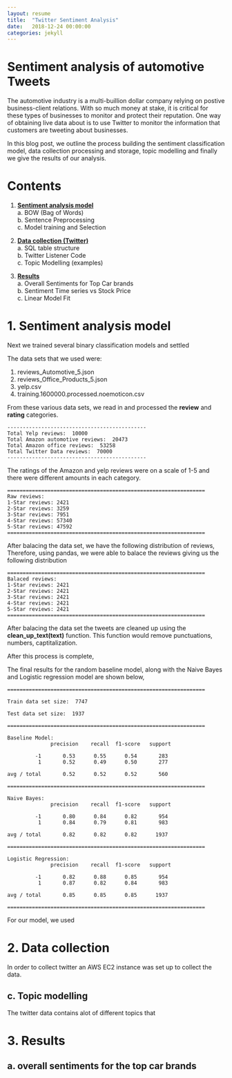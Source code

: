 ```yaml
---
layout: resume
title:  "Twitter Sentiment Analysis"
date:   2018-12-24 00:00:00
categories: jekyll
---
```


# Sentiment analysis of automotive Tweets

The automotive industry is a multi-buillion dollar company relying on postive business-client relations. With so much money at stake, 
it is critical for these types of businesses to monitor and protect their reputation. One way of obtaining live data about is to use Twitter
to monitor the information that customers are tweeting about businesses.

In this blog post, we outline the process building the sentiment classification model, data collection processing and storage,
topic modelling and finally we give the results of our analysis.

# Contents

1. [**Sentiment analysis model**](#1-sentiment-analysis-model)  
a. BOW (Bag of Words)   
b. Sentence Preprocessing  
c. Model training and Selection

2. [**Data collection (Twitter)**](#2-data-collection)  
a. SQL table structure  
b. Twitter Listener Code  
c. Topic Modelling (examples)   

3. [**Results**](#3-results)  
a. Overall Sentiments for Top Car brands  
b. Sentiment Time series vs Stock Price  
c. Linear Model Fit



# 1. Sentiment analysis model
Next we trained several binary classification models and settled 


The data sets that we used were:
1. reviews_Automotive_5.json
2. reviews_Office_Products_5.json
3. yelp.csv
4. training.1600000.processed.noemoticon.csv

From these various data sets, we read in and processed the **review** and **rating** categories. 

```
---------------------------------------------
Total Yelp reviews:  10000
Total Amazon automotive reviews:  20473
Total Amazon office reviews:  53258
Total Twitter Data reviews:  70000
---------------------------------------------
```

The ratings of the Amazon and yelp reviews were on a scale of 1-5 and there were different amounts
in each category.

```
================================================================
Raw reviews: 
1-Star reviews: 2421
2-Star reviews: 3259
3-Star reviews: 7951
4-Star reviews: 57340
5-Star reviews: 47592
================================================================
```

After balacing the data set, we have the following distribution of reviews,
Therefore, using pandas, we were able to balace the reviews giving us the following distribution

```
================================================================
Balaced reviews: 
1-Star reviews: 2421
2-Star reviews: 2421
3-Star reviews: 2421
4-Star reviews: 2421
5-Star reviews: 2421
================================================================
```
After balacing the data set the tweets are cleaned up using the 
**clean_up_text(text)** function. This function would remove punctuations,
numbers, captitalization.

After this process is complete,




The final results for the random baseline model, along with the 
Naive Bayes and Logistic regression model are shown below,

```
================================================================

Train data set size:  7747 

Test data set size:  1937 

================================================================

Baseline Model: 
              precision    recall  f1-score   support

         -1       0.53      0.55      0.54       283
          1       0.52      0.49      0.50       277

avg / total       0.52      0.52      0.52       560

================================================================

Naive Bayes: 
              precision    recall  f1-score   support

         -1       0.80      0.84      0.82       954
          1       0.84      0.79      0.81       983

avg / total       0.82      0.82      0.82      1937

================================================================

Logistic Regression: 
              precision    recall  f1-score   support

         -1       0.82      0.88      0.85       954
          1       0.87      0.82      0.84       983

avg / total       0.85      0.85      0.85      1937

================================================================
```
For our model, we used 


# 2. Data collection
In order to collect twitter an AWS EC2 instance was set up to collect the data. 


## c. Topic modelling

The twitter data contains alot of different topics that 


# 3. Results
## a. overall sentiments for the top car brands 
